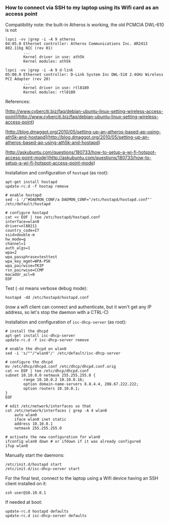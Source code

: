 ### How to connect via SSH to my laptop using its Wifi card as an access point

Compatibility note: the built-in Atheros is working, the old PCMCIA DWL-610 is not
```
lspci -vv |grep -i -A 9 atheros
04:05.0 Ethernet controller: Atheros Communications Inc. AR2413 802.11bg NIC (rev 01)
        ...
        Kernel driver in use: ath5k
        Kernel modules: ath5k

lspci -vv |grep -i -A 9 d-link
05:00.0 Ethernet controller: D-Link System Inc DWL-510 2.4GHz Wireless PCI Adapter (rev 20)
        ...
        Kernel driver in use: rtl8180
        Kernel modules: rtl8180
```

References:

[http://www.cyberciti.biz/faq/debian-ubuntu-linux-setting-wireless-access-point](<http://www.cyberciti.biz/faq/debian-ubuntu-linux-setting-wireless-access-point>)

[http://blog.dmaggot.org/2010/05/setting-up-an-atheros-based-ap-using-ath5k-and-hostapd](<http://blog.dmaggot.org/2010/05/setting-up-an-atheros-based-ap-using-ath5k-and-hostapd>)

[http://askubuntu.com/questions/180733/how-to-setup-a-wi-fi-hotspot-access-point-mode](<http://askubuntu.com/questions/180733/how-to-setup-a-wi-fi-hotspot-access-point-mode>)

Installation and configuration of `hostapd` (as root):

```
apt-get install hostapd
update-rc.d -f hostap remove

# enable hostapd
sed -i '/^#DAEMON_CONF/a DAEMON_CONF="/etc/hostapd/hostapd.conf"' /etc/default/hostapd

# configure hostapd
cat << EOF | tee /etc/hostapd/hostapd.conf
interface=wlan0
driver=nl80211
country_code=IT
ssid=double-m
hw_mode=g
channel=1
auth_algs=1
wpa=2
wpa_passphrase=testtest
wpa_key_mgmt=WPA-PSK
wpa_pairwise=TKIP
rsn_pairwise=CCMP
macaddr_acl=0
EOF

```

Test (`-dd` means verbose debug mode):

```
hostapd -dd /etc/hostapd/hostapd.conf

```
(now a wifi client can connect and authenticate, but it won't get any IP address, so let's stop the daemon with a CTRL-C)

Installation and configuration of `isc-dhcp-server` (as root):

```
# install the dhcpd
apt-get install isc-dhcp-server
update-rc.d -f isc-dhcp-server remove

# enable the dhcpd on wlan0
sed -i 's/""/"wlan0"/' /etc/default/isc-dhcp-server

# configure the dhcpd
mv /etc/dhcp/dhcpd.conf /etc/dhcp/dhcpd.conf.orig
cat << EOF | tee /etc/dhcp/dhcpd.conf
subnet 10.10.0.0 netmask 255.255.255.0 {
        range 10.10.0.2 10.10.0.16;
        option domain-name-servers 8.8.4.4, 208.67.222.222;
        option routers 10.10.0.1;
}
EOF

# edit /etc/network/interfaces so that
cat /etc/network/interfaces | grep -A 4 wlan0
	auto wlan0
	iface wlan0 inet static
	address 10.10.0.1
	netmask 255.255.255.0

# activate the new configuration for wlan0
ifconfig wlan0 down # or ifdown if it was already configured
ifup wlan0

```

Manually start the daemons:
```
/etc/init.d/hostapd start
/etc/init.d/isc-dhcp-server start

```

For the final test, connect to the laptop using a Wifi device having an SSH client installed on it:
```
ssh user@10.10.0.1

```

If needed at boot:
```
update-rc.d hostapd defaults
update-rc.d isc-dhcp-server defaults

```
